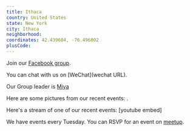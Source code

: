 ```yaml
---
title: Ithaca
country: United States
state: New York
city: Ithaca
neighborhood: 
coordinates: 42.439604, -76.496802
plusCode:
---
```

Join our [Facebook group](https://www.facebook.com/groups/free.code.camp.ithaca).

You can chat with us on [WeChat](wechat URL).

Our Group leader is [Miya](freecodecamp.org/miya)

Here are some pictures from our recent events:
![]().

Here's a stream of one of our recent events:
[youtube embed]

We have events every Tuesday. You can RSVP for an event on [meetup](meetupurl).
